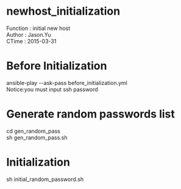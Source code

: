 # newhost_initialization
Function : initial new host  
Author : Jason.Yu  
CTime : 2015-03-31  


Before Initialization
==================
ansible-play --ask-pass before_initialization.yml  
Notice:you must input ssh password


Generate random passwords list
=================
cd gen_random_pass  
sh gen_random_pass.sh


Initialization
==================
sh initial_random_password.sh
